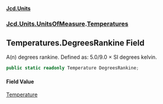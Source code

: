 #### [Jcd.Units](index.md 'index')
### [Jcd.Units.UnitsOfMeasure](Jcd.Units.UnitsOfMeasure.md 'Jcd.Units.UnitsOfMeasure').[Temperatures](Temperatures.md 'Jcd.Units.UnitsOfMeasure.Temperatures')

## Temperatures.DegreesRankine Field

A(n) degrees rankine. Defined as: 5.0/9.0 × SI degrees kelvin.

```csharp
public static readonly Temperature DegreesRankine;
```

#### Field Value
[Temperature](Temperature.md 'Jcd.Units.UnitTypes.Temperature')